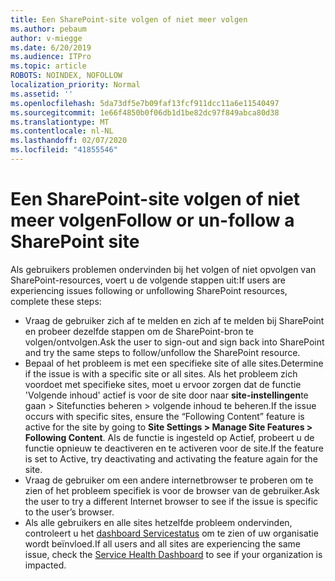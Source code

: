 ```yaml
---
title: Een SharePoint-site volgen of niet meer volgen
ms.author: pebaum
author: v-miegge
ms.date: 6/20/2019
ms.audience: ITPro
ms.topic: article
ROBOTS: NOINDEX, NOFOLLOW
localization_priority: Normal
ms.assetid: ''
ms.openlocfilehash: 5da73df5e7b09faf13fcf911dcc11a6e11540497
ms.sourcegitcommit: 1e66f4850b0f06db1d1be82dc97f849abca80d38
ms.translationtype: MT
ms.contentlocale: nl-NL
ms.lasthandoff: 02/07/2020
ms.locfileid: "41855546"
---
```

# <a name="follow-or-un-follow-a-sharepoint-site"></a><span data-ttu-id="3b13d-102">Een SharePoint-site volgen of niet meer volgen</span><span class="sxs-lookup"><span data-stu-id="3b13d-102">Follow or un-follow a SharePoint site</span></span>

<span data-ttu-id="3b13d-103">Als gebruikers problemen ondervinden bij het volgen of niet opvolgen van SharePoint-resources, voert u de volgende stappen uit:</span><span class="sxs-lookup"><span data-stu-id="3b13d-103">If users are experiencing issues following or unfollowing SharePoint resources, complete these steps:</span></span>

* <span data-ttu-id="3b13d-104">Vraag de gebruiker zich af te melden en zich af te melden bij SharePoint en probeer dezelfde stappen om de SharePoint-bron te volgen/ontvolgen.</span><span class="sxs-lookup"><span data-stu-id="3b13d-104">Ask the user to sign-out and sign back into SharePoint and try the same steps to follow/unfollow the SharePoint resource.</span></span>
* <span data-ttu-id="3b13d-105">Bepaal of het probleem is met een specifieke site of alle sites.</span><span class="sxs-lookup"><span data-stu-id="3b13d-105">Determine if the issue is with a specific site or all sites.</span></span> <span data-ttu-id="3b13d-106">Als het probleem zich voordoet met specifieke sites, moet u ervoor zorgen dat de functie 'Volgende inhoud' actief is voor de site door naar **site-instellingen**te gaan > Sitefuncties beheren > volgende inhoud te beheren.</span><span class="sxs-lookup"><span data-stu-id="3b13d-106">If the issue occurs with specific sites, ensure the “Following Content” feature is active for the site by going to **Site Settings > Manage Site Features > Following Content**.</span></span> <span data-ttu-id="3b13d-107">Als de functie is ingesteld op Actief, probeert u de functie opnieuw te deactiveren en te activeren voor de site.</span><span class="sxs-lookup"><span data-stu-id="3b13d-107">If the feature is set to Active, try deactivating and activating the feature again for the site.</span></span>
* <span data-ttu-id="3b13d-108">Vraag de gebruiker om een andere internetbrowser te proberen om te zien of het probleem specifiek is voor de browser van de gebruiker.</span><span class="sxs-lookup"><span data-stu-id="3b13d-108">Ask the user to try a different Internet browser to see if the issue is specific to the user’s browser.</span></span>
* <span data-ttu-id="3b13d-109">Als alle gebruikers en alle sites hetzelfde probleem ondervinden, controleert u het [dashboard Servicestatus](https://admin.microsoft.com/AdminPortal/Home#/servicehealth) om te zien of uw organisatie wordt beïnvloed.</span><span class="sxs-lookup"><span data-stu-id="3b13d-109">If all users and all sites are experiencing the same issue, check the [Service Health Dashboard](https://admin.microsoft.com/AdminPortal/Home#/servicehealth) to see if your organization is impacted.</span></span>
